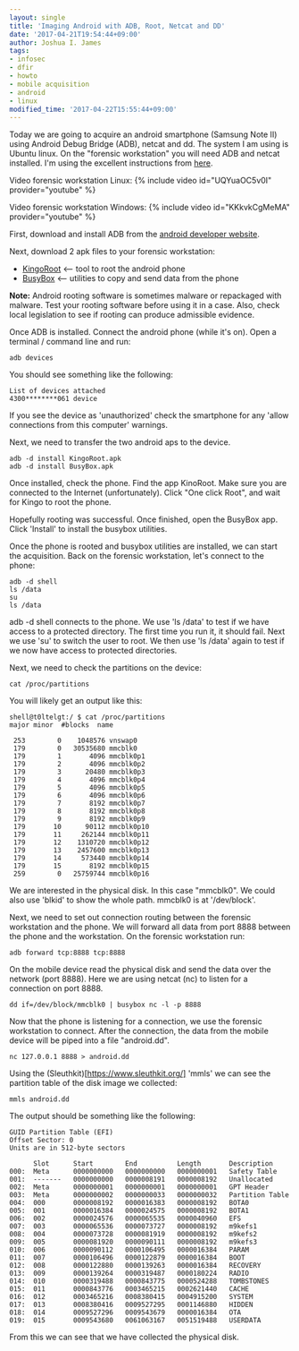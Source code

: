 ```yaml
---
layout: single
title: 'Imaging Android with ADB, Root, Netcat and DD'
date: '2017-04-21T19:54:44+09:00'
author: Joshua I. James
tags:
- infosec
- dfir
- howto
- mobile acquisition
- android
- linux
modified_time: '2017-04-22T15:55:44+09:00'
---
```


Today we are going to acquire an android smartphone (Samsung Note II) using Android Debug Bridge (ADB), netcat and dd. The system I am using is Ubuntu linux. On the "forensic workstation" you will need ADB and netcat installed. I'm using the excellent instructions from [here](https://freeandroidforensics.blogspot.kr/2014/08/live-imaging-android-device.html).

Video forensic workstation Linux:
{% include video id="UQYuaOC5v0I" provider="youtube" %}

Video forensic workstation Windows:
{% include video id="KKkvkCgMeMA" provider="youtube" %}

First, download and install ADB from the [android developer website](https://developer.android.com/studio/releases/platform-tools.html#download).

Next, download 2 apk files to your forensic workstation:

 - [KingoRoot](https://root-apk.kingoapp.com/)  <-- tool to root the android phone
 - [BusyBox](http://www.appsapk.com/busybox-app/)  <-- utilities to copy and send data from the phone


**Note:** Android rooting software is sometimes malware or repackaged with malware. Test your rooting software before using it in a case. Also, check local legislation to see if rooting can produce admissible evidence.

Once ADB is installed. Connect the android phone (while it's on). Open a terminal / command line and run:

````
adb devices
````

You should see something like the following:

    List of devices attached
    4300********061	device

If you see the device as 'unauthorized' check the smartphone for any 'allow connections from this computer' warnings.

Next, we need to transfer the two android aps to the device.

````
adb -d install KingoRoot.apk
adb -d install BusyBox.apk
````

Once installed, check the phone. Find the app KinoRoot. Make sure you are connected to the Internet (unfortunately). Click "One click Root", and wait for Kingo to root the phone.

Hopefully rooting was successful. Once finished, open the BusyBox app. Click 'Install' to install the busybox utilities.

Once the phone is rooted and busybox utilities are installed, we can start the acquisition. Back on the forensic workstation, let's connect to the phone:

````
adb -d shell
ls /data
su
ls /data
````

adb -d shell connects to the phone. We use 'ls /data' to test if we have access to a protected directory. The first time you run it, it should fail. Next we use 'su' to switch the user to root. We then use 'ls /data' again to test if we now have access to protected directories.

Next, we need to check the partitions on the device:

````
cat /proc/partitions
````

You will likely get an output like this:

````
shell@t0ltelgt:/ $ cat /proc/partitions
major minor  #blocks  name

 253        0    1048576 vnswap0
 179        0   30535680 mmcblk0
 179        1       4096 mmcblk0p1
 179        2       4096 mmcblk0p2
 179        3      20480 mmcblk0p3
 179        4       4096 mmcblk0p4
 179        5       4096 mmcblk0p5
 179        6       4096 mmcblk0p6
 179        7       8192 mmcblk0p7
 179        8       8192 mmcblk0p8
 179        9       8192 mmcblk0p9
 179       10      90112 mmcblk0p10
 179       11     262144 mmcblk0p11
 179       12    1310720 mmcblk0p12
 179       13    2457600 mmcblk0p13
 179       14     573440 mmcblk0p14
 179       15       8192 mmcblk0p15
 259        0   25759744 mmcblk0p16
````

We are interested in the physical disk. In this case "mmcblk0". We could also use 'blkid' to show the whole path. mmcblk0 is at '/dev/block'.

Next, we need to set out connection routing between the forensic workstation and the phone. We will forward all data from port 8888 between the phone and the workstation. On the forensic workstation run:

````
adb forward tcp:8888 tcp:8888
````

On the mobile device read the physical disk and send the data over the network (port 8888). Here we are using netcat (nc) to listen for a connection on port 8888.

````
dd if=/dev/block/mmcblk0 | busybox nc -l -p 8888
````

Now that the phone is listening for a connection, we use the forensic workstation to connect. After the connection, the data from the mobile device will be piped into a file "android.dd".

````
nc 127.0.0.1 8888 > android.dd
````

Using the (Sleuthkit)[https://www.sleuthkit.org/] 'mmls' we can see the partition table of the disk image we collected:

````
mmls android.dd
````

The output should be something like the following:

````
GUID Partition Table (EFI)
Offset Sector: 0
Units are in 512-byte sectors

      Slot      Start        End          Length       Description
000:  Meta      0000000000   0000000000   0000000001   Safety Table
001:  -------   0000000000   0000008191   0000008192   Unallocated
002:  Meta      0000000001   0000000001   0000000001   GPT Header
003:  Meta      0000000002   0000000033   0000000032   Partition Table
004:  000       0000008192   0000016383   0000008192   BOTA0
005:  001       0000016384   0000024575   0000008192   BOTA1
006:  002       0000024576   0000065535   0000040960   EFS
007:  003       0000065536   0000073727   0000008192   m9kefs1
008:  004       0000073728   0000081919   0000008192   m9kefs2
009:  005       0000081920   0000090111   0000008192   m9kefs3
010:  006       0000090112   0000106495   0000016384   PARAM
011:  007       0000106496   0000122879   0000016384   BOOT
012:  008       0000122880   0000139263   0000016384   RECOVERY
013:  009       0000139264   0000319487   0000180224   RADIO
014:  010       0000319488   0000843775   0000524288   TOMBSTONES
015:  011       0000843776   0003465215   0002621440   CACHE
016:  012       0003465216   0008380415   0004915200   SYSTEM
017:  013       0008380416   0009527295   0001146880   HIDDEN
018:  014       0009527296   0009543679   0000016384   OTA
019:  015       0009543680   0061063167   0051519488   USERDATA

````

From this we can see that we have collected the physical disk.

